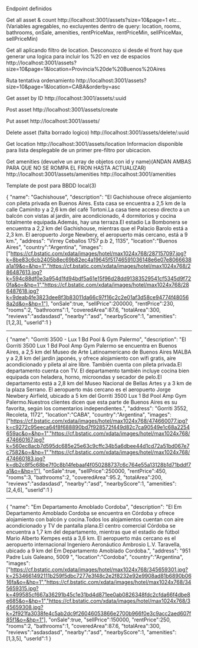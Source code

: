 Endpoint definidos

Get all asset & count
http://localhost:3001/assets?size=10&page=1 etc...
(Variables agregables, no excluyentes dentro de query: location, rooms, bathrooms, onSale, amenities, rentPriceMax, rentPriceMin, sellPriceMax, sellPriceMin)

Get all aplicando filtro de location. Desconozco si desde el front hay que generar una logica para incluir los %20 en vez de espacios
http://localhost:3001/assets?size=10&page=1&location=Provincia%20de%20Buenos%20Aires

Ruta tentativa ordenamiento
http://localhost:3001/assets?size=10&page=1&location=CABA&orderby=asc

Get asset by ID
http://localhost:3001/assets/:uuid

Post asset
http://localhost:3001/assets/create

Put asset
http://localhost:3001/assets/

Delete asset (falta borrado logico)
http://localhost:3001/assets/delete/:uuid

Get location
http://localhost:3001/assets/location
Informacion disponible para lista desplegable de un primer pre-filtro por ubicacion.

Get amenities (devuelve un array de objetos con id y name)(ANDAN AMBAS PARA QUE NO SE ROMPA EL FRON HASTA ACTUALIZAR)
http://localhost:3001/assets/amenities
http://localhost:3001/amenities

Template de post para BBDD local(3)

{
"name": "Gachishouse",
"description": "El Gachishouse ofrece alojamiento con pileta privada en Buenos Aires. Esta casa se encuentra a 2,5 km de la calle Caminito y a 2,6 km del café Tortoni.La casa tiene acceso directo a un balcón con vistas al jardín, aire acondicionado, 4 dormitorios y cocina totalmente equipada.Además, hay una terraza.El estadio La Bombonera se encuentra a 2,2 km del Gachishouse, mientras que el Palacio Barolo está a 2,3 km. El aeropuerto Jorge Newbery, el aeropuerto más cercano, está a 9 km.",
"address": "Virrey Ceballos 1757 p.b 2, 1135",
"location":"Buenos Aires",
"country":"Argentina",
"images":["https://cf.bstatic.com/xdata/images/hotel/max1024x768/287157097.jpg?k=8be83c6cb2405b8ec69b82ec4a19645f51746591036148e6e07e8066638a1a19&o=&hp=1","https://cf.bstatic.com/xdata/images/hotel/max1024x768/286487613.jpg?k=594c88df0e3a954d1fd94bdf5a61e15f96d28dd91383529541cf5345d9f720fa&o=&hp=1","https://cf.bstatic.com/xdata/images/hotel/max1024x768/286487618.jpg?k=9deab4fe3823dee8f3b83011da66c97f16c2c2e01af3d58ce94774f480568a2d&o=&hp=1"],
"onSale":true,
"sellPrice":200000,
"rentPrice":230,
"rooms":2,
"bathrooms":1,
"coveredArea":87.6,
"totalArea":300,
"reviews":"asdasdasd",
"nearby":"asd",
"nearbyScore":1,
"amenities":[1,2,3],
"userId":1
}

---

{
"name": "Gorriti 3500 - Lux 1 Bd Pool & Gym Palermo",
"description": "El Gorriti 3500 Lux 1 Bd Pool Amp Gym Palermo se encuentra en Buenos Aires, a 2,5 km del Museo de Arte Latinoamericano de Buenos Aires MALBA y a 2,8 km del jardín japonés, y ofrece alojamiento con wifi gratis, aire acondicionado y pileta al aire libre. También cuenta con pileta privada.El departamento cuenta con TV. El departamento también incluye cocina bien equipada con heladera, horno, microondas y secador de pelo.El departamento está a 2,8 km del Museo Nacional de Bellas Artes y a 3 km de la plaza Serrano. El aeropuerto más cercano es el aeropuerto Jorge Newbery Airfield, ubicado a 5 km del Gorriti 3500 Lux 1 Bd Pool Amp Gym Palermo.Nuestros clientes dicen que esta parte de Buenos Aires es su favorita, según los comentarios independientes.",
"address": "Gorriti 3552, Recoleta, 1172",
"location":"CABA",
"country":"Argentina",
"images":["https://cf.bstatic.com/xdata/images/hotel/max1024x768/474660077.jpg?k=c9272c95eeca64f8f688890bd7f928572f449d82c7ca90549e1c68a2254659ac&o=&hp=1","https://cf.bstatic.com/xdata/images/hotel/max1024x768/474660167.jpg?k=560ec8acb7d595dc685e25e63c9cffc34b5a6dbee44d1cd72a51bd067e7c7582&o=&hp=1","https://cf.bstatic.com/xdata/images/hotel/max1024x768/474660183.jpg?k=db2c8f5c68be7f0c8b14febaaf4f050288737c6c764e55a13128b1d71bddf7a1&o=&hp=1"],
"onSale":true,
"sellPrice":250000,
"rentPrice":450,
"rooms":3,
"bathrooms":2,
"coveredArea":95.2,
"totalArea":200,
"reviews":"asdasdasd",
"nearby":"asd",
"nearbyScore":1,
"amenities":[2,4,6],
"userId":1
}

---

{
"name": "Em Departamento Amoblado Cordoba",
"description": "El Em Departamento Amoblado Cordoba se encuentra en Córdoba y ofrece alojamiento con balcón y cocina.Todos los alojamientos cuentan con aire acondicionado y TV de pantalla plana.El centro comercial Córdoba se encuentra a 1,7 km del departamento, mientras que el estadio de fútbol Mario Alberto Kempes está a 3,6 km. El aeropuerto más cercano es el aeropuerto internacional Ingeniero Aeronáutico Ambrosio L.V. Taravella, ubicado a 9 km del Em Departamento Amoblado Cordoba.",
"address": "951 Padre Luis Galeano, 5009 ",
"location":"Cordoba",
"country":"Argentina",
"images":["https://cf.bstatic.com/xdata/images/hotel/max1024x768/345659301.jpg?k=2534661492111b259f5dbc7277e3f48c2e2f8232e92e9908ad81b6890b0616fa&o=&hp=1","https://cf.bstatic.com/xdata/images/hotel/max1024x768/345659315.jpg?k=499585cf667a36291b45c1e31bd4d871ee0ab0826348fdc2cfda66f4dbe8e685&o=&hp=1","https://cf.bstatic.com/xdata/images/hotel/max1024x768/345659308.jpg?k=2f921fa3038fe4c5ab2dc9f26046053866e2700b966f0e3c9acc2aed607f85f1&o=&hp=1"],
"onSale":true,
"sellPrice":150000,
"rentPrice":250,
"rooms":2,
"bathrooms":1,
"coveredArea":87.6,
"totalArea":300,
"reviews":"asdasdasd",
"nearby":"asd",
"nearbyScore":1,
"amenities":[1,3,5],
"userId":1
}
